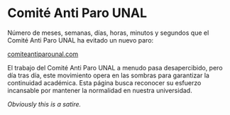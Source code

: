 # Comité Anti Paro UNAL

Número de meses, semanas, días, horas, minutos y segundos que el Comité Anti Paro UNAL ha evitado un nuevo paro:

[comiteantiparounal.com](https://montenegrodanielfelipe.com/comite-anti-paro/)

El trabajo del Comité Anti Paro UNAL a menudo pasa desapercibido, pero día tras día, este movimiento opera en las sombras para garantizar la continuidad académica. Esta página busca reconocer su esfuerzo incansable por mantener la normalidad en nuestra universidad.

*Obviously this is a satire.*